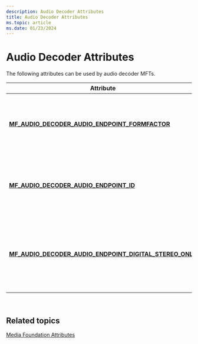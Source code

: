 ```yaml
---
description: Audio Decoder Attributes
title: Audio Decoder Attributes
ms.topic: article
ms.date: 01/23/2024
---
```


# Audio Decoder Attributes

The following attributes can be used by audio decoder MFTs.



| Attribute                                                                                                     | Description                                                                                                 |
|---------------------------------------------------------------------------------------------------------------|-------------------------------------------------------------------------------------------------------------|
| [**MF\_AUDIO\_DECODER\_AUDIO\_ENDPOINT\_FORMFACTOR**](mft-audio-decoder-audio-endpoint-formfactor-attribute.md)     | Specifies the form factor for the audio endpoint device associated with an audio decoder MFT.                                                     |
| [**MF\_AUDIO\_DECODER\_AUDIO\_ENDPOINT\_ID**](mft-audio-decoder-audio-endpoint-id-attribute.md) | Specifies the identifier for the audio endpoint device associated with an audio decoder MFT.                                                   |
| [**MF\_AUDIO\_DECODER\_AUDIO\_ENDPOINT\_DIGITAL\_STEREO\_ONLY**](mft-audio-decoder-audio-endpoint-is-digital-stereo-only-attribute.md)                  | Specifies whether the audio endpoint device associated with an audio decoder MFT only supports uncompressed stereo signals.                                                             |




 

## Related topics

<dl> <dt>

[Media Foundation Attributes](media-foundation-attributes.md)
</dt> </dl>

 

 



